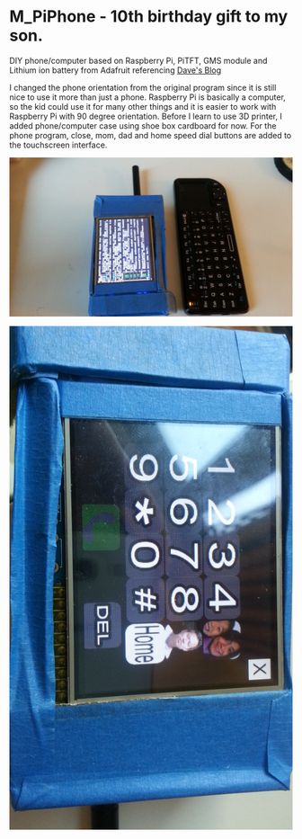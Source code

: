 M_PiPhone - 10th birthday gift to my son.
=======

DIY phone/computer based on Raspberry Pi, PiTFT, GMS module and Lithium ion battery from Adafruit referencing [Dave's Blog](http://www.davidhunt.ie/piphone-a-raspberry-pi-based-smartphone/)

I changed the phone orientation from the original program since it is still nice to use it more than just a phone.  Raspberry Pi is basically a computer, so the kid could use it for many other things and it is easier to work with Raspberry Pi with 90 degree orientation. Before I learn to use 3D printer, I added phone/computer case using shoe box cardboard for now.  For the phone program, close, mom, dad and home speed dial buttons are added to the touchscreen interface.

![M Phone](https://github.com/koodlelab/M_PiPhone/blob/master/20150209_175716.jpg)

![M Phone2](https://github.com/koodlelab/M_PiPhone/blob/master/20150210_170352.jpg)
